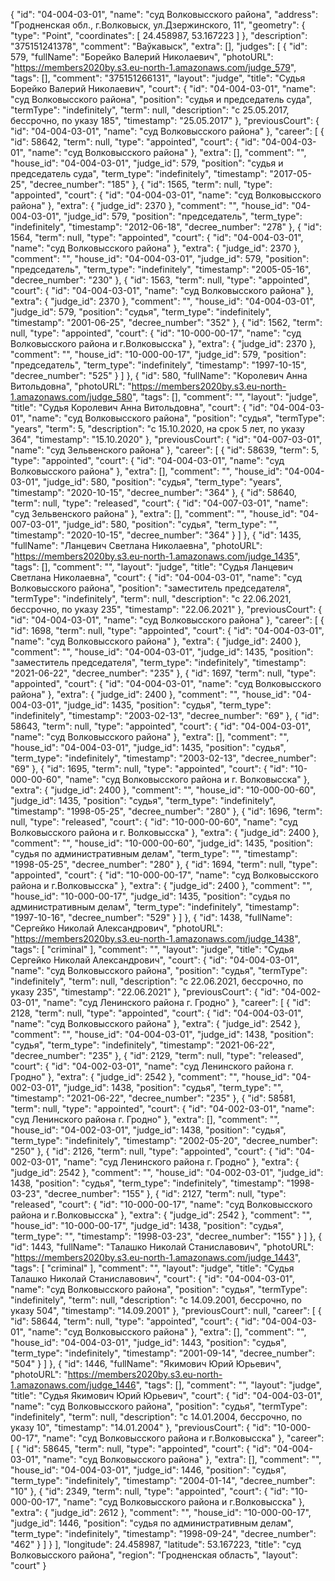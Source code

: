 {
    "id": "04-004-03-01",
    "name": "суд Волковысского района",
    "address": "Гродненская обл., г.Волковыск, ул.Дзержинского, 11",
    "geometry": {
        "type": "Point",
        "coordinates": [
            24.458987,
            53.167223
        ]
    },
    "description": "375151241378",
    "comment": "Ваўкавыск",
    "extra": [],
    "judges": [
        {
            "id": 579,
            "fullName": "Борейко Валерий Николаевич",
            "photoURL": "https://members2020by.s3.eu-north-1.amazonaws.com/judge_579",
            "tags": [],
            "comment": "375151266131",
            "layout": "judge",
            "title": "Судья Борейко Валерий Николаевич",
            "court": {
                "id": "04-004-03-01",
                "name": "суд Волковысского района",
                "position": "судья и председатель суда",
                "termType": "indefinitely",
                "term": null,
                "description": "c 25.05.2017, бессрочно, по указу 185",
                "timestamp": "25.05.2017"
            },
            "previousCourt": {
                "id": "04-004-03-01",
                "name": "суд Волковысского района"
            },
            "career": [
                {
                    "id": 58642,
                    "term": null,
                    "type": "appointed",
                    "court": {
                        "id": "04-004-03-01",
                        "name": "суд Волковысского района"
                    },
                    "extra": [],
                    "comment": "",
                    "house_id": "04-004-03-01",
                    "judge_id": 579,
                    "position": "судья и председатель суда",
                    "term_type": "indefinitely",
                    "timestamp": "2017-05-25",
                    "decree_number": "185"
                },
                {
                    "id": 1565,
                    "term": null,
                    "type": "appointed",
                    "court": {
                        "id": "04-004-03-01",
                        "name": "суд Волковысского района"
                    },
                    "extra": {
                        "judge_id": 2370
                    },
                    "comment": "",
                    "house_id": "04-004-03-01",
                    "judge_id": 579,
                    "position": "председатель",
                    "term_type": "indefinitely",
                    "timestamp": "2012-06-18",
                    "decree_number": "278"
                },
                {
                    "id": 1564,
                    "term": null,
                    "type": "appointed",
                    "court": {
                        "id": "04-004-03-01",
                        "name": "суд Волковысского района"
                    },
                    "extra": {
                        "judge_id": 2370
                    },
                    "comment": "",
                    "house_id": "04-004-03-01",
                    "judge_id": 579,
                    "position": "председатель",
                    "term_type": "indefinitely",
                    "timestamp": "2005-05-16",
                    "decree_number": "230"
                },
                {
                    "id": 1563,
                    "term": null,
                    "type": "appointed",
                    "court": {
                        "id": "04-004-03-01",
                        "name": "суд Волковысского района"
                    },
                    "extra": {
                        "judge_id": 2370
                    },
                    "comment": "",
                    "house_id": "04-004-03-01",
                    "judge_id": 579,
                    "position": "судья",
                    "term_type": "indefinitely",
                    "timestamp": "2001-06-25",
                    "decree_number": "352"
                },
                {
                    "id": 1562,
                    "term": null,
                    "type": "appointed",
                    "court": {
                        "id": "10-000-00-17",
                        "name": "суд Волковысского района и г.Волковысска"
                    },
                    "extra": {
                        "judge_id": 2370
                    },
                    "comment": "",
                    "house_id": "10-000-00-17",
                    "judge_id": 579,
                    "position": "председатель",
                    "term_type": "indefinitely",
                    "timestamp": "1997-10-15",
                    "decree_number": "525"
                }
            ]
        },
        {
            "id": 580,
            "fullName": "Королевич Анна Витольдовна",
            "photoURL": "https://members2020by.s3.eu-north-1.amazonaws.com/judge_580",
            "tags": [],
            "comment": "",
            "layout": "judge",
            "title": "Судья Королевич Анна Витольдовна",
            "court": {
                "id": "04-004-03-01",
                "name": "суд Волковысского района",
                "position": "судья",
                "termType": "years",
                "term": 5,
                "description": "c 15.10.2020, на срок 5 лет, по указу 364",
                "timestamp": "15.10.2020"
            },
            "previousCourt": {
                "id": "04-007-03-01",
                "name": "суд Зельвенского района"
            },
            "career": [
                {
                    "id": 58639,
                    "term": 5,
                    "type": "appointed",
                    "court": {
                        "id": "04-004-03-01",
                        "name": "суд Волковысского района"
                    },
                    "extra": [],
                    "comment": "",
                    "house_id": "04-004-03-01",
                    "judge_id": 580,
                    "position": "судья",
                    "term_type": "years",
                    "timestamp": "2020-10-15",
                    "decree_number": "364"
                },
                {
                    "id": 58640,
                    "term": null,
                    "type": "released",
                    "court": {
                        "id": "04-007-03-01",
                        "name": "суд Зельвенского района"
                    },
                    "extra": [],
                    "comment": "",
                    "house_id": "04-007-03-01",
                    "judge_id": 580,
                    "position": "судья",
                    "term_type": "",
                    "timestamp": "2020-10-15",
                    "decree_number": "364"
                }
            ]
        },
        {
            "id": 1435,
            "fullName": "Ланцевич Светлана Николаевна",
            "photoURL": "https://members2020by.s3.eu-north-1.amazonaws.com/judge_1435",
            "tags": [],
            "comment": "",
            "layout": "judge",
            "title": "Судья Ланцевич Светлана Николаевна",
            "court": {
                "id": "04-004-03-01",
                "name": "суд Волковысского района",
                "position": "заместитель председателя",
                "termType": "indefinitely",
                "term": null,
                "description": "c 22.06.2021, бессрочно, по указу 235",
                "timestamp": "22.06.2021"
            },
            "previousCourt": {
                "id": "04-004-03-01",
                "name": "суд Волковысского района"
            },
            "career": [
                {
                    "id": 1698,
                    "term": null,
                    "type": "appointed",
                    "court": {
                        "id": "04-004-03-01",
                        "name": "суд Волковысского района"
                    },
                    "extra": {
                        "judge_id": 2400
                    },
                    "comment": "",
                    "house_id": "04-004-03-01",
                    "judge_id": 1435,
                    "position": "заместитель председателя",
                    "term_type": "indefinitely",
                    "timestamp": "2021-06-22",
                    "decree_number": "235"
                },
                {
                    "id": 1697,
                    "term": null,
                    "type": "appointed",
                    "court": {
                        "id": "04-004-03-01",
                        "name": "суд Волковысского района"
                    },
                    "extra": {
                        "judge_id": 2400
                    },
                    "comment": "",
                    "house_id": "04-004-03-01",
                    "judge_id": 1435,
                    "position": "судья",
                    "term_type": "indefinitely",
                    "timestamp": "2003-02-13",
                    "decree_number": "69"
                },
                {
                    "id": 58643,
                    "term": null,
                    "type": "appointed",
                    "court": {
                        "id": "04-004-03-01",
                        "name": "суд Волковысского района"
                    },
                    "extra": [],
                    "comment": "",
                    "house_id": "04-004-03-01",
                    "judge_id": 1435,
                    "position": "судья",
                    "term_type": "indefinitely",
                    "timestamp": "2003-02-13",
                    "decree_number": "69"
                },
                {
                    "id": 1695,
                    "term": null,
                    "type": "appointed",
                    "court": {
                        "id": "10-000-00-60",
                        "name": "суд Волковысского района и г. Волковысска"
                    },
                    "extra": {
                        "judge_id": 2400
                    },
                    "comment": "",
                    "house_id": "10-000-00-60",
                    "judge_id": 1435,
                    "position": "судья",
                    "term_type": "indefinitely",
                    "timestamp": "1998-05-25",
                    "decree_number": "280"
                },
                {
                    "id": 1696,
                    "term": null,
                    "type": "released",
                    "court": {
                        "id": "10-000-00-60",
                        "name": "суд Волковысского района и г. Волковысска"
                    },
                    "extra": {
                        "judge_id": 2400
                    },
                    "comment": "",
                    "house_id": "10-000-00-60",
                    "judge_id": 1435,
                    "position": "судья по административным делам",
                    "term_type": "",
                    "timestamp": "1998-05-25",
                    "decree_number": "280"
                },
                {
                    "id": 1694,
                    "term": null,
                    "type": "appointed",
                    "court": {
                        "id": "10-000-00-17",
                        "name": "суд Волковысского района и г.Волковысска"
                    },
                    "extra": {
                        "judge_id": 2400
                    },
                    "comment": "",
                    "house_id": "10-000-00-17",
                    "judge_id": 1435,
                    "position": "судья по административным делам",
                    "term_type": "indefinitely",
                    "timestamp": "1997-10-16",
                    "decree_number": "529"
                }
            ]
        },
        {
            "id": 1438,
            "fullName": "Сергейко Николай Александрович",
            "photoURL": "https://members2020by.s3.eu-north-1.amazonaws.com/judge_1438",
            "tags": [
                "criminal"
            ],
            "comment": "",
            "layout": "judge",
            "title": "Судья Сергейко Николай Александрович",
            "court": {
                "id": "04-004-03-01",
                "name": "суд Волковысского района",
                "position": "судья",
                "termType": "indefinitely",
                "term": null,
                "description": "c 22.06.2021, бессрочно, по указу 235",
                "timestamp": "22.06.2021"
            },
            "previousCourt": {
                "id": "04-002-03-01",
                "name": "суд Ленинского района г. Гродно"
            },
            "career": [
                {
                    "id": 2128,
                    "term": null,
                    "type": "appointed",
                    "court": {
                        "id": "04-004-03-01",
                        "name": "суд Волковысского района"
                    },
                    "extra": {
                        "judge_id": 2542
                    },
                    "comment": "",
                    "house_id": "04-004-03-01",
                    "judge_id": 1438,
                    "position": "судья",
                    "term_type": "indefinitely",
                    "timestamp": "2021-06-22",
                    "decree_number": "235"
                },
                {
                    "id": 2129,
                    "term": null,
                    "type": "released",
                    "court": {
                        "id": "04-002-03-01",
                        "name": "суд Ленинского района г. Гродно"
                    },
                    "extra": {
                        "judge_id": 2542
                    },
                    "comment": "",
                    "house_id": "04-002-03-01",
                    "judge_id": 1438,
                    "position": "судья",
                    "term_type": "",
                    "timestamp": "2021-06-22",
                    "decree_number": "235"
                },
                {
                    "id": 58581,
                    "term": null,
                    "type": "appointed",
                    "court": {
                        "id": "04-002-03-01",
                        "name": "суд Ленинского района г. Гродно"
                    },
                    "extra": [],
                    "comment": "",
                    "house_id": "04-002-03-01",
                    "judge_id": 1438,
                    "position": "судья",
                    "term_type": "indefinitely",
                    "timestamp": "2002-05-20",
                    "decree_number": "250"
                },
                {
                    "id": 2126,
                    "term": null,
                    "type": "appointed",
                    "court": {
                        "id": "04-002-03-01",
                        "name": "суд Ленинского района г. Гродно"
                    },
                    "extra": {
                        "judge_id": 2542
                    },
                    "comment": "",
                    "house_id": "04-002-03-01",
                    "judge_id": 1438,
                    "position": "судья",
                    "term_type": "indefinitely",
                    "timestamp": "1998-03-23",
                    "decree_number": "155"
                },
                {
                    "id": 2127,
                    "term": null,
                    "type": "released",
                    "court": {
                        "id": "10-000-00-17",
                        "name": "суд Волковысского района и г.Волковысска"
                    },
                    "extra": {
                        "judge_id": 2542
                    },
                    "comment": "",
                    "house_id": "10-000-00-17",
                    "judge_id": 1438,
                    "position": "судья",
                    "term_type": "",
                    "timestamp": "1998-03-23",
                    "decree_number": "155"
                }
            ]
        },
        {
            "id": 1443,
            "fullName": "Талашко Николай Станиславович",
            "photoURL": "https://members2020by.s3.eu-north-1.amazonaws.com/judge_1443",
            "tags": [
                "criminal"
            ],
            "comment": "",
            "layout": "judge",
            "title": "Судья Талашко Николай Станиславович",
            "court": {
                "id": "04-004-03-01",
                "name": "суд Волковысского района",
                "position": "судья",
                "termType": "indefinitely",
                "term": null,
                "description": "c 14.09.2001, бессрочно, по указу 504",
                "timestamp": "14.09.2001"
            },
            "previousCourt": null,
            "career": [
                {
                    "id": 58644,
                    "term": null,
                    "type": "appointed",
                    "court": {
                        "id": "04-004-03-01",
                        "name": "суд Волковысского района"
                    },
                    "extra": [],
                    "comment": "",
                    "house_id": "04-004-03-01",
                    "judge_id": 1443,
                    "position": "судья",
                    "term_type": "indefinitely",
                    "timestamp": "2001-09-14",
                    "decree_number": "504"
                }
            ]
        },
        {
            "id": 1446,
            "fullName": "Якимович Юрий Юрьевич",
            "photoURL": "https://members2020by.s3.eu-north-1.amazonaws.com/judge_1446",
            "tags": [],
            "comment": "",
            "layout": "judge",
            "title": "Судья Якимович Юрий Юрьевич",
            "court": {
                "id": "04-004-03-01",
                "name": "суд Волковысского района",
                "position": "судья",
                "termType": "indefinitely",
                "term": null,
                "description": "c 14.01.2004, бессрочно, по указу 10",
                "timestamp": "14.01.2004"
            },
            "previousCourt": {
                "id": "10-000-00-17",
                "name": "суд Волковысского района и г.Волковысска"
            },
            "career": [
                {
                    "id": 58645,
                    "term": null,
                    "type": "appointed",
                    "court": {
                        "id": "04-004-03-01",
                        "name": "суд Волковысского района"
                    },
                    "extra": [],
                    "comment": "",
                    "house_id": "04-004-03-01",
                    "judge_id": 1446,
                    "position": "судья",
                    "term_type": "indefinitely",
                    "timestamp": "2004-01-14",
                    "decree_number": "10"
                },
                {
                    "id": 2349,
                    "term": null,
                    "type": "appointed",
                    "court": {
                        "id": "10-000-00-17",
                        "name": "суд Волковысского района и г.Волковысска"
                    },
                    "extra": {
                        "judge_id": 2612
                    },
                    "comment": "",
                    "house_id": "10-000-00-17",
                    "judge_id": 1446,
                    "position": "судья по административным делам",
                    "term_type": "indefinitely",
                    "timestamp": "1998-09-24",
                    "decree_number": "462"
                }
            ]
        }
    ],
    "longitude": 24.458987,
    "latitude": 53.167223,
    "title": "суд Волковысского района",
    "region": "Гродненская область",
    "layout": "court"
}